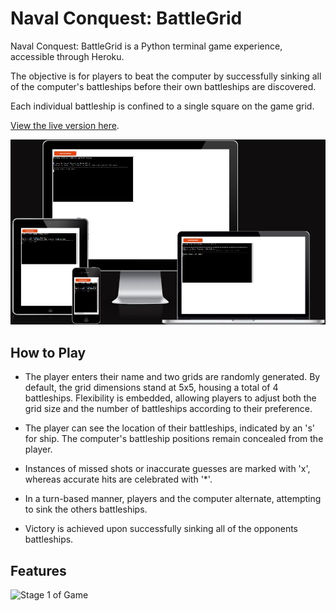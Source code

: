 # Naval Conquest: BattleGrid
Naval Conquest: BattleGrid is a Python terminal game experience, accessible through Heroku.

The objective is for players to beat the computer by successfully sinking all of the computer's battleships before their own battleships are discovered. 

Each individual battleship is confined to a single square on the game grid. 

[View the live version here](https://naval-conquest-30afa5133057.herokuapp.com/).

![Responsive](./images/responsive.jpg)

## How to Play

 - The player enters their name and two grids are randomly generated. By default, the grid dimensions stand at 5x5, housing a total of 4 battleships. Flexibility is embedded, allowing players to adjust both the grid size and the number of battleships according to their preference.

 - The player can see the location of their battleships, indicated by an 's' for ship. The computer's battleship positions remain concealed from the player.

 -  Instances of missed shots or inaccurate guesses are marked with 'x', whereas accurate hits are celebrated with '*'.

 - In a turn-based manner, players and the computer alternate, attempting to sink the others battleships.

 - Victory is achieved upon successfully sinking all of the opponents battleships.

 ## Features

 ![Stage 1 of Game](./images/)